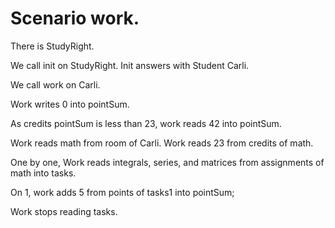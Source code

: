 
# Scenario work.

There is StudyRight.

We call init on StudyRight. 
Init answers with Student Carli.

We call work on Carli.

Work writes 0 into pointSum.

As credits pointSum is less than 23, work reads 42 into pointSum.

Work reads math from room of Carli. 
Work reads 23 from credits of math.

One by one, Work reads integrals, series, and matrices from assignments of math into tasks.

On 1, work adds 5 from points of tasks1 into pointSum;
 

Work stops reading tasks. 


<!--On run 1, work reads 5 from points of tasks1.-->


<!--Work reads 1 to 5, and 10 into points.-->
<!--Work reads series from taskList2 into task.-->
<!--Work reads points4 into four.-->


